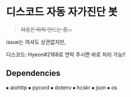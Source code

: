 # 디스코드 자동 자가진단 봇 
> ~~자동은 아직 만드는 중...~~

issue는 여셔도 상관없지만,

디스코드: Hyeon#2168로 연락 주시면 바로 처리 가능!!

## Dependencies
⦁ aiohttp
⦁ pycord
⦁ dotenv
⦁ hcskr
⦁ json
⦁ os
